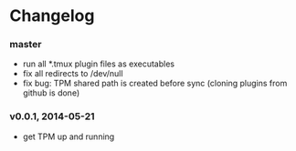 # Changelog

### master
- run all *.tmux plugin files as executables
- fix all redirects to /dev/null
- fix bug: TPM shared path is created before sync (cloning plugins from github
  is done)

### v0.0.1, 2014-05-21
- get TPM up and running
